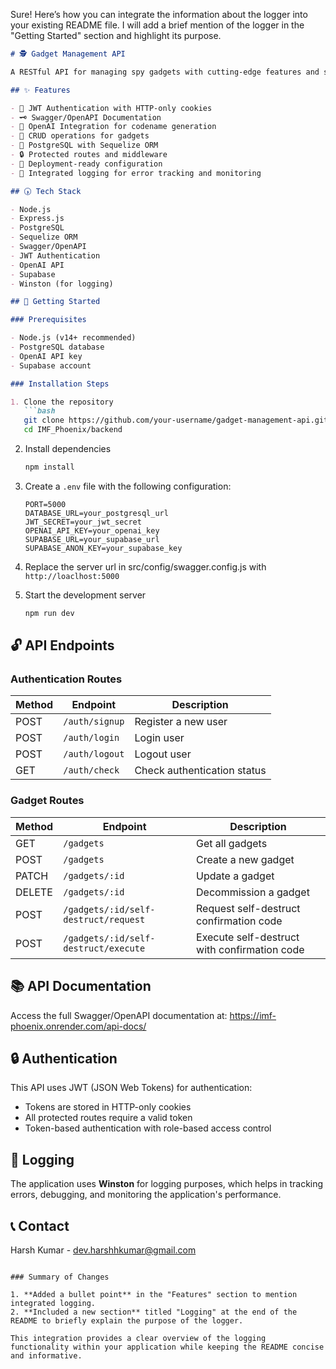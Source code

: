 Sure! Here’s how you can integrate the information about the logger into your existing README file. I will add a brief mention of the logger in the "Getting Started" section and highlight its purpose.

```markdown
# 🕵️ Gadget Management API

A RESTful API for managing spy gadgets with cutting-edge features and seamless integration.

## ✨ Features

- 🔐 JWT Authentication with HTTP-only cookies
- 🗝 Swagger/OpenAPI Documentation
- 🤖 OpenAI Integration for codename generation
- 🔄 CRUD operations for gadgets
- 𝴄 PostgreSQL with Sequelize ORM
- 🔒 Protected routes and middleware
- 🚀 Deployment-ready configuration
- 📜 Integrated logging for error tracking and monitoring

## 🕠 Tech Stack

- Node.js
- Express.js
- PostgreSQL
- Sequelize ORM
- Swagger/OpenAPI
- JWT Authentication
- OpenAI API
- Supabase
- Winston (for logging)

## 🚀 Getting Started

### Prerequisites

- Node.js (v14+ recommended)
- PostgreSQL database
- OpenAI API key
- Supabase account

### Installation Steps

1. Clone the repository
   ```bash
   git clone https://github.com/your-username/gadget-management-api.git
   cd IMF_Phoenix/backend
   ```

2. Install dependencies
   ```bash
   npm install
   ```

3. Create a `.env` file with the following configuration:
   ```
   PORT=5000
   DATABASE_URL=your_postgresql_url
   JWT_SECRET=your_jwt_secret
   OPENAI_API_KEY=your_openai_key
   SUPABASE_URL=your_supabase_url
   SUPABASE_ANON_KEY=your_supabase_key
   ```

4. Replace the server url in src/config/swagger.config.js with `http://loaclhost:5000` 

4. Start the development server
   ```bash
   npm run dev
   ```

## 🔓 API Endpoints

### Authentication Routes

| Method | Endpoint       | Description               |
|--------|----------------|---------------------------|
| POST   | `/auth/signup` | Register a new user       |
| POST   | `/auth/login`  | Login user                |
| POST   | `/auth/logout` | Logout user               |
| GET    | `/auth/check`  | Check authentication status|

### Gadget Routes

| Method | Endpoint                 | Description                 |
|--------|--------------------------|-----------------------------| 
| GET    | `/gadgets`               | Get all gadgets             |
| POST   | `/gadgets`               | Create a new gadget         |
| PATCH  | `/gadgets/:id`           | Update a gadget             |
| DELETE | `/gadgets/:id`           | Decommission a gadget       |
| POST   | `/gadgets/:id/self-destruct/request` | Request self-destruct confirmation code |
| POST   | `/gadgets/:id/self-destruct/execute` | Execute self-destruct with confirmation code |

## 📚 API Documentation

Access the full Swagger/OpenAPI documentation at: 
https://imf-phoenix.onrender.com/api-docs/

## 🔒 Authentication

This API uses JWT (JSON Web Tokens) for authentication:
- Tokens are stored in HTTP-only cookies
- All protected routes require a valid token
- Token-based authentication with role-based access control

## 📜 Logging

The application uses **Winston** for logging purposes, which helps in tracking errors, debugging, and monitoring the application's performance.

## 📞 Contact

Harsh Kumar - dev.harshhkumar@gmail.com
```

### Summary of Changes

1. **Added a bullet point** in the "Features" section to mention integrated logging.
2. **Included a new section** titled "Logging" at the end of the README to briefly explain the purpose of the logger.

This integration provides a clear overview of the logging functionality within your application while keeping the README concise and informative.